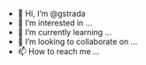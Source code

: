 - 👋 Hi, I’m @gstrada
- 👀 I’m interested in ...
- 🌱 I’m currently learning ...
- 💞️ I’m looking to collaborate on ...
- 📫 How to reach me ...

<!---
gstrada/gstrada is a ✨ special ✨ repository because its `README.md` (this file) appears on your GitHub profile.
You can click the Preview link to take a look at your changes.
--->
